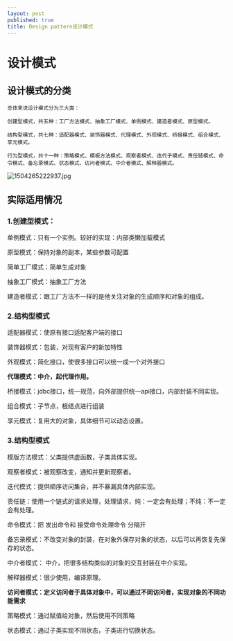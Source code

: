 ```yaml
---
layout: post
published: true
title: Design pattern设计模式
---
```

# 设计模式

## 设计模式的分类

    总体来说设计模式分为三大类：

    创建型模式，共五种：工厂方法模式、抽象工厂模式、单例模式、建造者模式、原型模式。

    结构型模式，共七种：适配器模式、装饰器模式、代理模式、外观模式、桥接模式、组合模式、享元模式。

    行为型模式，共十一种：策略模式、模板方法模式、观察者模式、迭代子模式、责任链模式、命令模式、备忘录模式、状态模式、访问者模式、中介者模式、解释器模式。

![1504265222937.jpg]({{site.baseurl}}/img/1504265222937.jpg)


## 实际适用情况

### 1.创建型模式：

单例模式：只有一个实例。较好的实现：内部类懒加载模式

原型模式：保持对象的副本，某些参数可配置

简单工厂模式：简单生成对象

抽象工厂模式：抽象工厂方法

建造者模式：跟工厂方法不一样的是他关注对象的生成顺序和对象的组成。

### 2.结构型模式

适配器模式：使原有接口适配客户端的接口

装饰器模式：包装，对现有客户的新加特性

外观模式：简化接口，使很多接口可以统一成一个对外接口

**代理模式：中介，起代理作用。**

桥接模式：jdbc接口，统一规范，向外部提供统一api接口，内部封装不同实现。

组合模式：子节点，根结点进行组装

享元模式：复用大的对象，具体细节可以动态设置。

### 3.结构型模式

模版方法模式：父类提供虚函数，子类具体实现。

观察者模式：被观察改变，通知并更新观察者。

迭代模式：提供顺序访问集合，并不暴漏具体内部实现。

责任链：使用一个链式的请求处理，处理请求，纯：一定会有处理；不纯：不一定会有处理。

命令模式：把 发出命令和 接受命令处理命令 分隔开

备忘录模式：不改变对象的封装，在对象外保存对象的状态，以后可以再恢复先保存的状态。

中介者模式： 中介，把很多结构类似的对象的交互封装在中介实现。

解释器模式：很少使用，编译原理。

**访问者模式：定义访问者于具体对象中，可以通过不同访问者，实现对象的不同功能需求**

策略模式：通过赋值给对象，然后使用不同策略

状态模式：通过子类实现不同状态，子类进行切换状态。


